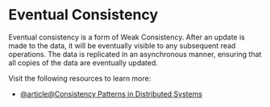 # Eventual Consistency

Eventual consistency is a form of Weak Consistency. After an update is made to the data, it will be eventually visible to any subsequent read operations. The data is replicated in an asynchronous manner, ensuring that all copies of the data are eventually updated.

Visit the following resources to learn more:

- [@article@Consistency Patterns in Distributed Systems](https://cs.fyi/guide/consistency-patterns-week-strong-eventual/)